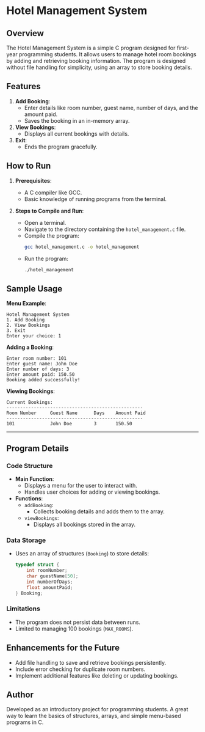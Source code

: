 
# Hotel Management System

## Overview
The Hotel Management System is a simple C program designed for first-year programming students. It allows users to manage hotel room bookings by adding and retrieving booking information. The program is designed without file handling for simplicity, using an array to store booking details.

## Features
1. **Add Booking**:
   - Enter details like room number, guest name, number of days, and the amount paid.
   - Saves the booking in an in-memory array.
2. **View Bookings**:
   - Displays all current bookings with details.
3. **Exit**:
   - Ends the program gracefully.

## How to Run
1. **Prerequisites**:
   - A C compiler like GCC.
   - Basic knowledge of running programs from the terminal.

2. **Steps to Compile and Run**:
   - Open a terminal.
   - Navigate to the directory containing the `hotel_management.c` file.
   - Compile the program:
     ```bash
     gcc hotel_management.c -o hotel_management
     ```
   - Run the program:
     ```bash
     ./hotel_management
     ```

## Sample Usage

**Menu Example**:
```
Hotel Management System
1. Add Booking
2. View Bookings
3. Exit
Enter your choice: 1
```

**Adding a Booking**:
```
Enter room number: 101
Enter guest name: John Doe
Enter number of days: 3
Enter amount paid: 150.50
Booking added successfully!
```

**Viewing Bookings**:
```
Current Bookings:
--------------------------------------------------
Room Number     Guest Name      Days    Amount Paid
--------------------------------------------------
101             John Doe        3       150.50
```

---

## Program Details
### Code Structure
- **Main Function**:
  - Displays a menu for the user to interact with.
  - Handles user choices for adding or viewing bookings.
- **Functions**:
  - `addBooking`:
    - Collects booking details and adds them to the array.
  - `viewBookings`:
    - Displays all bookings stored in the array.

### Data Storage
- Uses an array of structures (`Booking`) to store details:
  ```c
  typedef struct {
      int roomNumber;
      char guestName[50];
      int numberOfDays;
      float amountPaid;
  } Booking;
  ```

### Limitations
- The program does not persist data between runs.
- Limited to managing 100 bookings (`MAX_ROOMS`).

## Enhancements for the Future
- Add file handling to save and retrieve bookings persistently.
- Include error checking for duplicate room numbers.
- Implement additional features like deleting or updating bookings.


## Author
Developed as an introductory project for programming students. A great way to learn the basics of structures, arrays, and simple menu-based programs in C.
